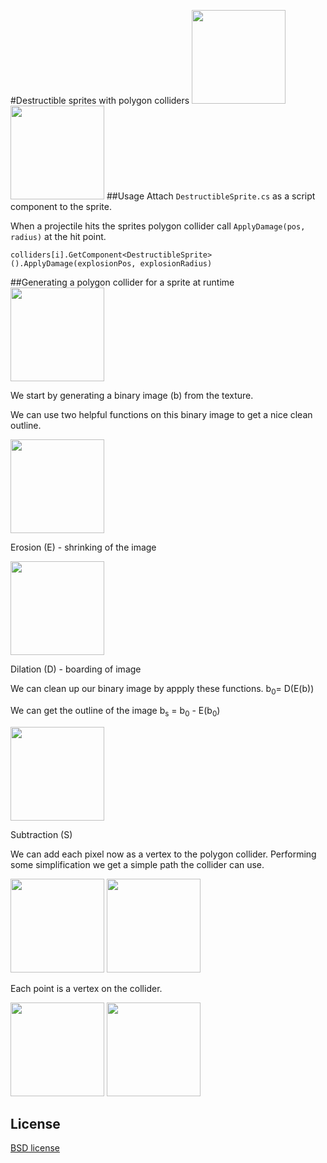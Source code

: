 #Destructible sprites with polygon colliders
<img src="http://puu.sh/iOKvt/38b454e6c1.png" width="150"/>
<img src="http://puu.sh/iOKx2/a237d1c7f6.png" width="150"/>
##Usage
Attach `DestructibleSprite.cs` as a script component to the sprite.

When a projectile hits the sprites polygon collider call `ApplyDamage(pos, radius)` at the hit point.

 `colliders[i].GetComponent<DestructibleSprite>().ApplyDamage(explosionPos, explosionRadius)`

##Generating a polygon collider for a sprite at runtime
<img src="http://puu.sh/iOKjr/8231dfaf90.png" width="150"/>

We start by generating a binary image (b) from the texture.

We can use two helpful functions on this binary image to get a nice clean outline.

<img src="http://puu.sh/iOKjX/09d3b2f80b.png" width="150"/>

Erosion (E) - shrinking of the image

<img src="http://puu.sh/iOKkh/2a786539bf.png" width="150"/>

Dilation (D) - boarding of image

We can clean up our binary image by appply these functions.
b<sub>0</sub>= D(E(b))

We can get the outline of the image b<sub>s</sub> = b<sub>0</sub> - E(b<sub>0</sub>)

<img src="http://puu.sh/iOKla/636a84adc0.png" width="150"/>

Subtraction (S)

We can add each pixel now as a vertex to the polygon collider. Performing some simplification we get a simple path the collider can use.

<img src="http://puu.sh/iOL3J/614476e123.png" width="150"/>
<img src="http://puu.sh/iOKlO/77f2525fdc.png" width="150"/>

Each point is a vertex on the collider.

<img src="http://puu.sh/iOKvt/38b454e6c1.png" width="150"/> <img src="http://puu.sh/iOKx2/a237d1c7f6.png" width="150"/>

## License

[BSD license](http://opensource.org/licenses/bsd-license.php)
